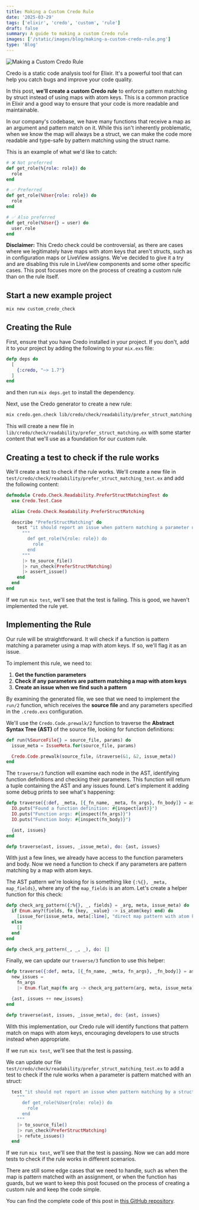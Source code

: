 ```yaml
---
title: Making a Custom Credo Rule
date: '2025-03-29'
tags: ['elixir', 'credo', 'custom', 'rule']
draft: false
summary: A guide to making a custom Credo rule
images: ['/static/images/blog/making-a-custom-credo-rule.png']
type: 'Blog'
---
```


![Making a Custom Credo Rule](/static/images/blog/making-a-custom-credo-rule.png)

Credo is a static code analysis tool for Elixir. It's a powerful tool that can help you catch bugs and improve your code quality.

In this post, **we'll create a custom Credo rule** to enforce pattern matching by struct instead of using maps with atom keys. This is a common practice in Elixir and a good way to ensure that your code is more readable and maintainable.

In our company's codebase, we have many functions that receive a map as an argument and pattern match on it. While this isn't inherently problematic, when we know the map will always be a struct, we can make the code more readable and type-safe by pattern matching using the struct name.

This is an example of what we'd like to catch:

```elixir
# ❌ Not preferred
def get_role(%{role: role}) do
  role
end

# ✅ Preferred
def get_role(%User{role: role}) do
  role
end

# ✅ Also preferred
def get_role(%User{} = user) do
  user.role
end
```

**Disclaimer:** This Credo check could be controversial, as there are cases where we legitimately have maps with atom keys that aren't structs, such as in configuration maps or LiveView assigns. We've decided to give it a try and are disabling this rule in LiveView components and some other specific cases. This post focuses more on the process of creating a custom rule than on the rule itself.

## Start a new example project

```bash
mix new custom_credo_check
```

## Creating the Rule

First, ensure that you have Credo installed in your project. If you don't, add it to your project by adding the following to your `mix.exs` file:

```elixir
defp deps do
  [
    {:credo, "~> 1.7"}
  ]
end
```

and then run `mix deps.get` to install the dependency.

Next, use the Credo generator to create a new rule:

```bash
mix credo.gen.check lib/credo/check/readability/prefer_struct_matching.ex
```

This will create a new file in `lib/credo/check/readability/prefer_struct_matching.ex` with some starter content that we'll use as a foundation for our custom rule.

## Creating a test to check if the rule works

We'll create a test to check if the rule works. We'll create a new file in `test/credo/check/readability/prefer_struct_matching_test.ex` and add the following content:

```elixir
defmodule Credo.Check.Readability.PreferStructMatchingTest do
  use Credo.Test.Case

  alias Credo.Check.Readability.PreferStructMatching

  describe "PreferStructMatching" do
    test "it should report an issue when pattern matching a parameter using a map with atom keys" do
      """
        def get_role(%{role: role}) do
          role
        end
      """
      |> to_source_file()
      |> run_check(PreferStructMatching)
      |> assert_issue()
    end
  end
end
```

If we run `mix test`, we'll see that the test is failing. This is good, we haven't implemented the rule yet.

## Implementing the Rule

Our rule will be straightforward. It will check if a function is pattern matching a parameter using a map with atom keys. If so, we'll flag it as an issue.

To implement this rule, we need to:

1. **Get the function parameters**
2. **Check if any parameters are pattern matching a map with atom keys**
3. **Create an issue when we find such a pattern**

By examining the generated file, we see that we need to implement the `run/2` function, which receives the **source file** and any parameters specified in the `.credo.exs` configuration.

We'll use the `Credo.Code.prewalk/2` function to traverse the **Abstract Syntax Tree (AST)** of the source file, looking for function definitions:

```elixir
def run(%SourceFile{} = source_file, params) do
  issue_meta = IssueMeta.for(source_file, params)

  Credo.Code.prewalk(source_file, &traverse(&1, &2, issue_meta))
end
```

The `traverse/3` function will examine each node in the AST, identifying function definitions and checking their parameters. This function will return a tuple containing the AST and any issues found. Let's implement it adding some debug prints to see what's happening:

```elixir
defp traverse({:def, _meta, [{_fn_name, _meta, fn_args}, fn_body]} = ast, issues, issue_meta) do
  IO.puts("Found a function definition: #{inspect(ast)}")
  IO.puts("Function args: #{inspect(fn_args)}")
  IO.puts("Function body: #{inspect(fn_body)}")

  {ast, issues}
end

defp traverse(ast, issues, _issue_meta), do: {ast, issues}
```

With just a few lines, we already have access to the function parameters and body. Now we need a function to check if any parameters are pattern matching by a map with atom keys.

The AST pattern we're looking for is something like `{:%{}, _meta, map_fields}`, where any of the `map_fields` is an atom. Let's create a helper function for this check:

```elixir
defp check_arg_pattern({:%{}, _, fields} = _arg, meta, issue_meta) do
  if Enum.any?(fields, fn {key, _value} -> is_atom(key) end) do
    [issue_for(issue_meta, meta[:line], "direct map pattern with atom keys")]
  else
    []
  end
end

defp check_arg_pattern(_, _, _), do: []
```

Finally, we can update our `traverse/3` function to use this helper:

```elixir
defp traverse({:def, meta, [{_fn_name, _meta, fn_args}, _fn_body]} = ast, issues, issue_meta) do
  new_issues =
    fn_args
    |> Enum.flat_map(fn arg -> check_arg_pattern(arg, meta, issue_meta) end)

  {ast, issues ++ new_issues}
end

defp traverse(ast, issues, _issue_meta), do: {ast, issues}
```

With this implementation, our Credo rule will identify functions that pattern match on maps with atom keys, encouraging developers to use structs instead when appropriate.

If we run `mix test`, we'll see that the test is passing.

We can update our file `test/credo/check/readability/prefer_struct_matching_test.ex` to add a test to check if the rule works when a parameter is pattern matched with an struct:

```elixir
  test "it should not report an issue when pattern matching by a struct with atom keys" do
    """
      def get_role(%User{role: role}) do
        role
      end
    """
    |> to_source_file()
    |> run_check(PreferStructMatching)
    |> refute_issues()
  end
```

If we run `mix test`, we'll see that the test is passing. Now we can add more tests to check if the rule works in different scenarios.

There are still some edge cases that we need to handle, such as when the map is pattern matched with an assignment, or when the function has guards, but we want to keep this post focused on the process of creating a custom rule and keep the code simple.

You can find the complete code of this post in [this GitHub repository](https://github.com/gabrielperales/custom_credo_rule).
